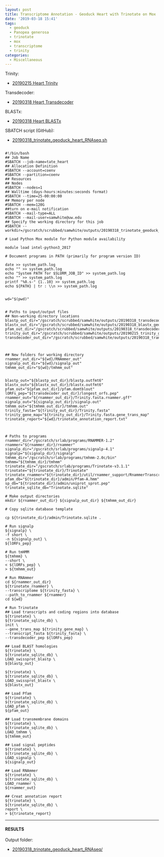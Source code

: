 ```yaml
---
layout: post
title: Transcriptome Annotation - Geoduck Heart with Trinotate on Mox
date: '2019-03-18 15:41'
tags:
  - geoduck
  - Panopea generosa
  - trinotate
  - mox
  - transcriptome
  - trinity
categories:
  - Miscellaneous
---
```

Trinity:

- [20190215 Heart Trinity](https://robertslab.github.io/sams-notebook/2019/02/15/Transcriptome-Assembly-Geoduck-Tissue-Specific-Assembly-Heart.html)

Transdecoder:

- [20190318 Heart Transdecoder](https://robertslab.github.io/sams-notebook/2019/03/18/Transcriptome-Annotation-Geoduck-Heart-with-Transdecoder-on-Mox.html)

BLASTx:

- [20190318 Heart BLASTx](https://robertslab.github.io/sams-notebook/2019/03/18/Transcriptome-Annotation-Geoduck-Heart-with-BLASTx-on-Mox.html)


SBATCH script (GitHub):

- [20190318_trinotate_geoduck_heart_RNAseq.sh](https://raw.githubusercontent.com/RobertsLab/sams-notebook/master/sbatch_scripts/20190318_trinotate_geoduck_heart_RNAseq.sh)

<pre><code>
#!/bin/bash
## Job Name
#SBATCH --job-name=tate_heart
## Allocation Definition
#SBATCH --account=coenv
#SBATCH --partition=coenv
## Resources
## Nodes
#SBATCH --nodes=1
## Walltime (days-hours:minutes:seconds format)
#SBATCH --time=25-00:00:00
## Memory per node
#SBATCH --mem=120G
##turn on e-mail notification
#SBATCH --mail-type=ALL
#SBATCH --mail-user=samwhite@uw.edu
## Specify the working directory for this job
#SBATCH --workdir=/gscratch/scrubbed/samwhite/outputs/20190318_trinotate_geoduck_heart_RNAseq

# Load Python Mox module for Python module availability

module load intel-python3_2017

# Document programs in PATH (primarily for program version ID)

date >> system_path.log
echo "" >> system_path.log
echo "System PATH for $SLURM_JOB_ID" >> system_path.log
echo "" >> system_path.log
printf "%0.s-" {1..10} >> system_path.log
echo ${PATH} | tr : \\n >> system_path.log


wd="$(pwd)"


# Paths to input/output files
## Non-working directory locations
blastp_out_dir="/gscratch/scrubbed/samwhite/outputs/20190318_transdecoder_geoduck_heart_RNAseq/blastp_out"
blastx_out_dir="/gscratch/scrubbed/samwhite/outputs/20190318_blastx_geoduck_heart_RNAseq"
pfam_out_dir="/gscratch/scrubbed/samwhite/outputs/20190318_transdecoder_geoduck_heart_RNAseq/pfam_out"
trinity_out_dir="/gscratch/scrubbed/samwhite/outputs/20190215_trinity_geoduck_heart_RNAseq/trinity_out_dir"
transdecoder_out_dir="/gscratch/scrubbed/samwhite/outputs/20190318_transdecoder_geoduck_heart_RNAseq/Trinity.fasta.transdecoder_dir"



## New folders for working directory
rnammer_out_dir="${wd}/RNAmmer_out"
signalp_out_dir="${wd}/signalp_out"
tmhmm_out_dir="${wd}/tmhmm_out"


blastp_out="${blastp_out_dir}/blastp.outfmt6"
blastx_out="${blastx_out_dir}/blastx.outfmt6"
pfam_out="${pfam_out_dir}/pfam.domtblout"
lORFs_pep="${transdecoder_out_dir}/longest_orfs.pep"
rnammer_out="${rnammer_out_dir}/Trinity.fasta.rnammer.gff"
signalp_out="${signalp_out_dir}/signalp.out"
tmhmm_out="${tmhmm_out_dir}/tmhmm.out"
trinity_fasta="${trinity_out_dir}/Trinity.fasta"
trinity_gene_map="${trinity_out_dir}/Trinity.fasta.gene_trans_map"
trinotate_report="${wd}/trinotate_annotation_report.txt"



# Paths to programs
rnammer_dir="/gscratch/srlab/programs/RNAMMER-1.2"
rnammer="${rnammer_dir}/rnammer"
signalp_dir="/gscratch/srlab/programs/signalp-4.1"
signalp="${signalp_dir}/signalp"
tmhmm_dir="/gscratch/srlab/programs/tmhmm-2.0c/bin"
tmhmm="${tmhmm_dir}/tmhmm"
trinotate_dir="/gscratch/srlab/programs/Trinotate-v3.1.1"
trinotate="${trinotate_dir}/Trinotate"
trinotate_rnammer="${trinotate_dir}/util/rnammer_support/RnammerTranscriptome.pl"
pfam_db="${trinotate_dir}/admin/Pfam-A.hmm"
sp_db="${trinotate_dir}/admin/uniprot_sprot.pep"
trinotate_sqlite_db="Trinotate.sqlite"

# Make output directories
mkdir ${rnammer_out_dir} ${signalp_out_dir} ${tmhmm_out_dir}

# Copy sqlite database template

cp ${trinotate_dir}/admin/Trinotate.sqlite .

# Run signalp
${signalp} \
-f short \
-n ${signalp_out} \
${lORFs_pep}

# Run tmHMM
${tmhmm} \
--short \
< ${lORFs_pep} \
> ${tmhmm_out}

# Run RNAmmer
cd ${rnammer_out_dir}
${trinotate_rnammer} \
--transcriptome ${trinity_fasta} \
--path_to_rnammer ${rnammer}
cd ${wd}

# Run Trinotate
## Load transcripts and coding regions into database
${trinotate} \
${trinotate_sqlite_db} \
init \
--gene_trans_map ${trinity_gene_map} \
--transcript_fasta ${trinity_fasta} \
--transdecoder_pep ${lORFs_pep}

## Load BLAST homologies
${trinotate} \
${trinotate_sqlite_db} \
LOAD_swissprot_blastp \
${blastp_out}

${trinotate} \
${trinotate_sqlite_db} \
LOAD_swissprot_blastx \
${blastx_out}

## Load Pfam
${trinotate} \
${trinotate_sqlite_db} \
LOAD_pfam \
${pfam_out}

## Load transmembrane domains
${trinotate} \
${trinotate_sqlite_db} \
LOAD_tmhmm \
${tmhmm_out}

## Load signal peptides
${trinotate} \
${trinotate_sqlite_db} \
LOAD_signalp \
${signalp_out}

## Load RNAmmer
${trinotate} \
${trinotate_sqlite_db} \
LOAD_rnammer \
${rnammer_out}

## Creat annotation report
${trinotate} \
${trinotate_sqlite_db} \
report \
> ${trinotate_report}
</code></pre>

---

#### RESULTS

Output folder:

- [20190318_trinotate_geoduck_heart_RNAseq/](http://gannet.fish.washington.edu/Atumefaciens/20190318_trinotate_geoduck_heart_RNAseq/)
